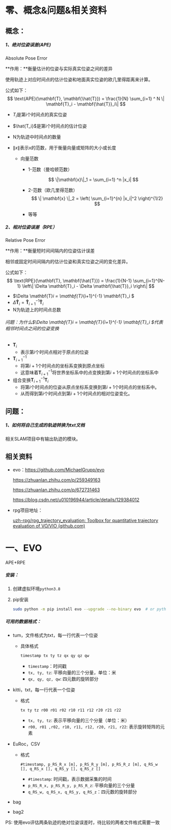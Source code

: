 # 零、概念&问题&相关资料

## 概念：

##### 1、绝对位姿误差(APE)

Absolute Pose Error

**作用：**衡量估计的位姿与实际真实位姿之间的差异

使用轨迹上对应时间点的估计位姿和地面真实位姿的欧几里得距离来计算。

公式如下：
$$
\text{APE}(\mathbf{T}, \mathbf{\hat{T}}) =
\frac{1}{N} \sum_{i=1} ^ N \| \mathbf{T}_i - \mathbf{\hat{T}}_i\|
$$

- $T_i$是第i个时间点的真实位姿

- $\hat{T_i}$是第i个时间点的估计位姿

- N为轨迹中时间点的数量

- $\| x\|$​表示x的范数，用于衡量向量或矩阵的大小或长度

  - 向量范数

    - 1-范数（曼哈顿范数）

    $$
    \|\mathbf{x}\|_1 = \sum_{i=1} ^n |x_i|
    $$

    - 2-范数（欧几里得范数）
      $$
      \| \mathbf{x} \|_2 = \left( \sum_{i=1}^{n} |x_i|^2 \right)^{1/2}
      $$

    - 等等

##### 2、相对位姿误差（RPE）

Relative Pose Error

**作用：**衡量短时间间隔内的位姿估计误差

相邻或固定时间间隔内的估计位姿和真实位姿之间的变化差异。

公式如下：
$$
\text{RPE}(\mathbf{T}, \mathbf{\hat{T}}) = \frac{1}{N-1} \sum_{i=1}^{N-1} \left\| \Delta \mathbf{T}_i - \Delta \mathbf{\hat{T}}_i \right\|
$$

- $\Delta \mathbf{T}_i = \mathbf{T}_{i+1}^{-1} \mathbf{T}_i $
- $\Delta \mathbf{\hat{T}}_i = \mathbf{\hat{T}}_{i+1}^{-1} \mathbf{\hat{T}}_i$​
- N为轨迹上的时间点总数

###### 问题：为什么$\Delta \mathbf{T}_i = \mathbf{T}_{i+1}^{-1} \mathbf{T}_i $代表相邻时间点之间的位姿变换

- $\mathbf{T}_i$
  - 表示第$i$个时间点相对于原点的位姿
- $\mathbf{T}^{-1}_{i+1}$
  - 将第$i+1$​个时间点的坐标系变换到原点坐标
  - 这意味着$\mathbf{T}^{-1}_{i+1}$将世界坐标系中的点变换到第$i+1$个时间点的坐标系中
- 组合变换$\mathbf{T}^{-1}_{i+1} \mathbf{T}_i$
  - 将第$i$个时间点的位姿从原点坐标系变换到第$i+1$个时间点的坐标系中。
  - 从而得到第$i$个时间点到第$i+1$个时间点的相对位姿变化。

## 问题：

##### 1、如何将自己生成的轨迹转换为txt文档

相关SLAM项目中有输出轨迹的模块。

## 相关资料

- evo：https://github.com/MichaelGrupp/evo

  https://zhuanlan.zhihu.com/p/259349163

  https://zhuanlan.zhihu.com/p/672731463

  https://blog.csdn.net/u010196944/article/details/129384012

- rpg项目地址：

  [uzh-rpg/rpg_trajectory_evaluation: Toolbox for quantitative trajectory evaluation of VO/VIO (github.com)](https://github.com/uzh-rpg/rpg_trajectory_evaluation)

# 一、EVO

APE+RPE

##### 安装：

1. 创建虚拟环境`python3.8`

2. pip安装

   ```bash
   sudo python -m pip install evo --upgrade --no-binary evo  # or python2, python3...
   ```

##### 可用的数据格式：

- tum，文件格式为txt，每一行代表一个位姿

  - 具体格式

    ```perl
    timestamp tx ty tz qx qy qz qw
    ```

    - `timestamp`：时间戳
    - `tx, ty, tz`:  平移向量的三个分量，单位：米
    - `qx, qy, qz, qw`: 四元数的旋转部分

- kitti，txt，每一行代表一个位姿

  - 格式

    ```
    tx ty tz r00 r01 r02 r10 r11 r12 r20 r21 r22
    ```

    - `tx, ty, tz`: 表示平移向量的三个分量（单位：米）
    - `r00, r01 ,r02, r10, r11, r12, r20, r21, r22`: 表示旋转矩阵的元素

- EuRoc，CSV

  - 格式

    ```less
    #timestamp, p_RS_R_x [m], p_RS_R_y [m], p_RS_R_z [m], q_RS_w [], q_RS_x [], q_RS_y [], q_RS_z []
    ```

    - `#timestamp`: 时间戳，表示数据采集的时间
    - `p_RS_R_x, p_RS_R_y, p_RS_R_z`: 平移向量的三个分量
    - `q_RS_w, q_RS_x, q_RS_y, q_RS_z`：四元数的旋转部分

- bag

- bag2

PS: 使用evo评估两条轨迹的绝对位姿误差时，待比较的两者文件格式需要一致

